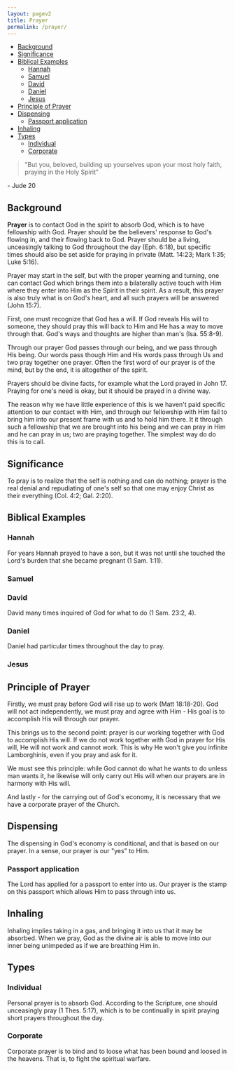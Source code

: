 ```yaml
---
layout: pagev2
title: Prayer
permalink: /prayer/
---
```

- [Background](#background)
- [Significance](#significance)
- [Biblical Examples](#biblical-examples)
  - [Hannah](#hannah)
  - [Samuel](#samuel)
  - [David](#david)
  - [Daniel](#daniel)
  - [Jesus](#jesus)
- [Principle of Prayer](#principle-of-prayer)
- [Dispensing](#dispensing)
  - [Passport application](#passport-application)
- [Inhaling](#inhaling)
- [Types](#types)
  - [Individual](#individual)
  - [Corporate](#corporate)

>"But you, beloved, building up yourselves upon your most holy faith, praying in the Holy Spirit"

\- Jude 20

## Background

**Prayer** is to contact God in the spirit to absorb God, which is to have fellowship with God. Prayer should be the believers' response to God's flowing in, and their flowing back to God. Prayer should be a living, unceasingly talking to God throughout the day (Eph. 6:18), but specific times should also be set aside for praying in private (Matt. 14:23; Mark 1:35; Luke 5:16).

Prayer may start in the self, but with the proper yearning and turning, one can contact God which brings them into a bilaterally active touch with Him where they enter into Him as the Spirit in their spirit. As a result, this prayer is also truly what is on God's heart, and all such prayers will be answered (John 15:7).

First, one must recognize that God has a will. If God reveals His will to someone, they should pray this will back to Him and He has a way to move through that. God's ways and thoughts are higher than man's (Isa. 55:8-9).

Through our prayer God passes through our being, and we pass through His being. Our words pass though Him and His words pass through Us and two pray together one prayer. Often the first word of our prayer is of the mind, but by the end, it is altogether of the spirit.

Prayers should be divine facts, for example what the Lord prayed in John 17. Praying for one's need is okay, but it should be prayed in a divine way. 

The reason why we have little experience of this is we haven't paid specific attention to our contact with Him, and through our fellowship with Him fail to bring him into our present frame with us and to hold him there. It it through such a fellowship that we are brought into his being and we can pray in Him and he can pray in us; two are praying together. The simplest way do do this is to call.

## Significance

To pray is to realize that the self is nothing and can do nothing; prayer is the real denial and repudiating of one's self so that one may enjoy Christ as their everything (Col. 4:2; Gal. 2:20).

## Biblical Examples

### Hannah

For years Hannah prayed to have a son, but it was not until she touched the Lord's burden that she became pregnant (1 Sam. 1:11).  

### Samuel

### David

David many times inquired of God for what to do (1 Sam. 23:2, 4). 

### Daniel

Daniel had particular times throughout the day to pray.

### Jesus

## Principle of Prayer

Firstly, we must pray before God will rise up to work (Matt 18:18-20). God will not act independently, we must pray and agree with Him - His goal is to accomplish His will through our prayer.

This brings us to the second point: prayer is our working together with God to accomplish His will. If we do not work together with God in prayer for His will, He will not work and cannot work. This is why He won't give you infinite Lamborghinis, even if you pray and ask for it.

We must see this principle: while God cannot do what he wants to do unless man wants it, he likewise will only carry out His will when our prayers are in harmony with His will.

And lastly - for the carrying out of God's economy, it is necessary that we have a corporate prayer of the Church. 

## Dispensing

The dispensing in God's economy is conditional, and that is based on our prayer. In a sense, our prayer is our "yes" to Him. 

### Passport application

The Lord has applied for a passport to enter into us. Our prayer is the stamp on this passport which allows Him to pass through into us.

## Inhaling

Inhaling implies taking in a gas, and bringing it into us that it may be absorbed. When we pray, God as the divine air is able to move into our inner being unimpeded as if we are breathing Him in.

## Types

### Individual

Personal prayer is to absorb God. According to the Scripture, one should unceasingly pray (1 Thes. 5:17), which is to be continually in spirit praying short prayers throughout the day.

### Corporate

Corporate prayer is to bind and to loose what has been bound and loosed in the heavens. That is, to fight the spiritual warfare.